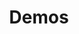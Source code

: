 ---
title: "Demos"
layout: collection
collection: demos
entries_layout: grid
permalink: /demos/
author_profile: true
classes: wide
---